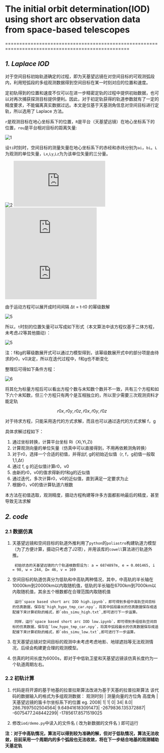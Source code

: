 # The initial orbit determination(IOD) using short arc observation data from space-based telescopes
==================================================================================================

## *1. Laplace IOD*

对于空间目标初始轨道确定的过程，即为天基望远镜在对空间目标的可观测弧段内，利用短弧段的多组观测数据得到空间目标在某一时刻对应的位置和速度。

定初轨得到的位置和速度不仅可以在进一步精密定轨的过程中提供初始数据，也可以对再次捕获探测目标提供便利。因此，对于初定轨获得的轨道参数就有了一定的精度要求，不能偏离真实数据过远。本文是仅基于天基测角信息对空间目标进行定轨，所以选用了 Laplace 方法。


`r`是观测目标在地心坐标系下的位置，`R`是平台（天基望远镜）在地心坐标系下的位置，`rou`是平台相对目标的距离矢量:    

![1](http://latex.codecogs.com/svg.latex?\\vec{r}=\vec{R}+\vec{\rho})

设`ti`时刻时，空间目标的测量矢量在地心坐标系下的赤经和赤纬分别为`ai`，`bi`。`L`为观测的单位矢量，`Lx`,`Ly`,`Lz`为为该单位矢量的三分量。

![2](http://latex.codecogs.com/svg.latex?\\vec{\rho}=\rho\vec{L})
![3](http://latex.codecogs.com/svg.latex?Lx=cos(b)*cos(a))
![4](http://latex.codecogs.com/svg.latex?Ly=cos(b)*sin(a))
![5](http://latex.codecogs.com/svg.latex?Lz=sin(b))

由于运动方程可以展开成时间间隔  Δt = t-t0 的幂级数解

![5](http://latex.codecogs.com/svg.latex?\\vec{r(t)}=\vec{r0}+\vec{r0^{'}}\Delta+\frac{1}{2}\vec{r0^{''}}\Delta^{2}+\cdots)

所以，`t`时刻的位置矢量可以写成如下形式（本文算法中该方程仅基于二体方程，未考虑J2等其他摄动）：

![5](http://latex.codecogs.com/svg.latex?\\vec{rt}=f(\vec{r0},\vec{r0^{'}},\Delta)*\vec{r0}+g(\vec{r0},\vec{r0^{'}},\Delta)*\dot\vec{r0})

注：f和g的幂级数展开式可以通过力模型得到，该幂级数展开式中的部分项是由待求的r0，v0决定，所以在迭代过程中，f和g也不断变化

整理后可得如下条件方程：

![6](http://latex.codecogs.com/svg.latex?\\vec{L}\times\vec{R}=f(\vec{L}\times\vec{r0})+g(\vec{L}\times\dot\vec{r0}))

将其化为标量方程后可以看出方程个数与未知数个数并不一致，共有三个方程和如下六个未知数，但三个方程只有两个是互相独立的，所以至少需要三次观测资料才能定轨

$$r0x,r0y,r0z,\dot r0x,\dot r0y,\dot r0z$$

对于待求方程，只能采用迭代的方式求解，而且也可以通过迭代的方式求解 f，g

具体求解过程如下：

1. 通过坐标转换，计算平台坐标 Ri（Xi,Yi,Zi)
2. 计算观测向量的单位矢量（仿真中可以直接得到，不用再依赖测角转换）
3. 对于r0，选择一个合适的初值，并得出f, g的初始近似值（r, f，g初值一般取1,1,Δt）
4. 通过 f, g 的近似值计算r0，v0
5. 由新的r0，v0的值求得新的f和g的近似值
6. 通过迭代，多次计算r0，v0的近似值，直到满足一定要求为止
7. 根据r0，v0的值计算轨道六根数


本方法在初值选取，观测精度，摄动方程构建等许多方面都影响最后的精度，甚至导致无法求解

##  *2. code*

### 2.1 数据仿真

1. 天基望远镜和空间目标的轨道外推利用了`python`的`poliastro`构建轨道力模型（为了方便计算，摄动只考虑了J2项），并用该库的`cowell`算法进行轨道外推。

        初始状态的天基望远镜的六个轨道根数假设为: a = 6874897m, e = 0.001465, i = 98, w = 244, Ω= 46, v = 169


2. 空间目标的轨道仿真分为低轨和中高轨两种情况，其中，中高轨的半长轴在10000km到20000km以内取随机值，低轨的半长轴在6700km到7000km以内取随机值，其余五个根数都在合理范围内取随机值

        运行`space based short arc IOD high.ipynb`，即可得到多组中高轨空间目标的仿真数据，保存在`high_hypo_tmp_car.npy`，将其中弧段最长的仿真数据保存成适配接下来计算初轨的格式，即`obs_simu_high.txt`,即可进行下一步运算。
    
        同样，运行`space based short arc IOD low.ipynb`，即可得到多组低轨空间目标的仿真数据，保存在`low_hypo_tmp_car.npy`，将其中弧段最长的仿真数据保存成适配接下来计算初轨的格式，即`obs_simu_low.txt`,即可进行下一步运算。


3. 在天基望远镜对空间目标的观测中未考虑考虑地影、地球遮挡等无法观测情况，后续会构建更合理的观测模型。


4. 仿真的时间长度为6000s，即对于中低轨卫星和天基望远镜该仿真长度约为一个轨道周期左右。

### 2.2 初轨计算

1. 代码是将开源的基于地基的拉普拉斯算法改进为基于天基的拉普拉斯算法
        该代码的数据输入的格式为多组观测数据：
        观测时刻 | 测量向量的方位角 高度角 | 天基望远镜的笛卡尔坐标系下的位置
        eg.
        2008| 1| 1| 0| 34| 8.0| 286.7697502504564| 9.649416183091473| -2679836.135372887| -6075477.248442299| -1785617.8571519025 

2. 修改`iod/demo.py`中读入的文件名 ( 改为新数据的文件名 ) 即可运行

**注：对于中高轨情况，算法可以得到较为准确的解，但对于低轨情况，算法无法收敛，目前采用一个周期内的多个弧段也无法收敛，将在下一步结合地基的观测辅助天基定轨**
